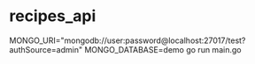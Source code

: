 # recipes_api

 MONGO_URI="mongodb://user:password@localhost:27017/test?authSource=admin" MONGO_DATABASE=demo go run main.go
